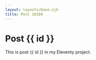 ```yaml
---
layout: layouts/base.njk
title: Post 10184
---
```


# Post {{ id }}

This is post {{ id }} in my Eleventy project.

